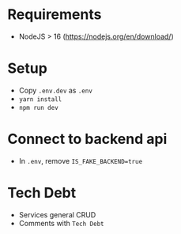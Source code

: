 # Requirements
- NodeJS > 16 (https://nodejs.org/en/download/)

# Setup
- Copy `.env.dev` as `.env`
- `yarn install`
- `npm run dev`

# Connect to backend api
- In `.env`, remove `IS_FAKE_BACKEND=true`

# Tech Debt
- Services general CRUD
- Comments with `Tech Debt`
